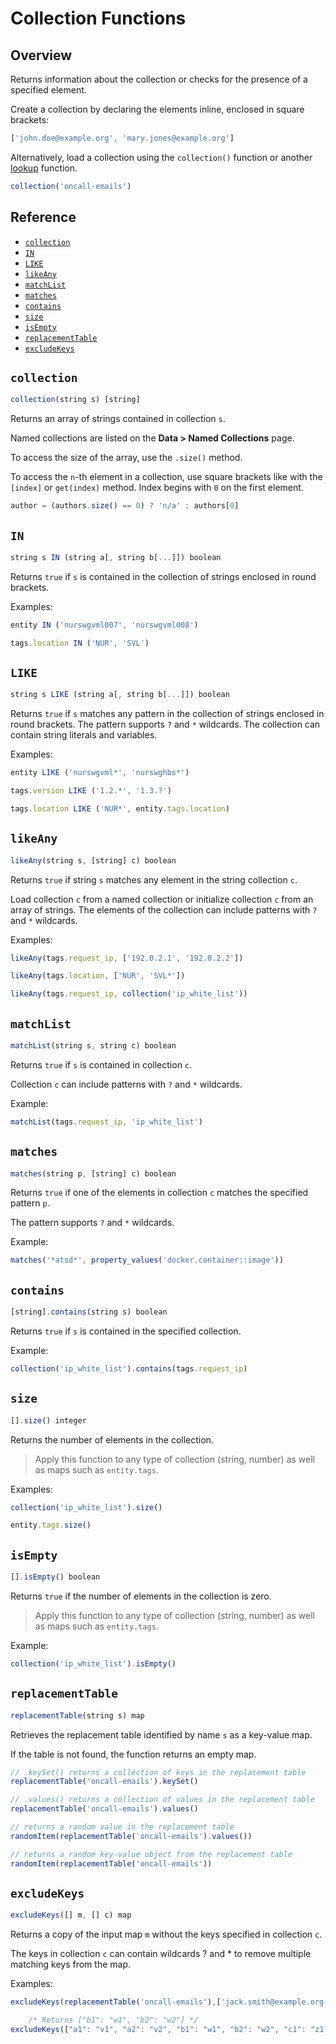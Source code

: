 # Collection Functions

## Overview

Returns information about the collection or checks for the presence of a specified element.

Create a collection by declaring the elements inline, enclosed in square brackets:

```javascript
['john.doe@example.org', 'mary.jones@example.org']
```

Alternatively, load a collection using the `collection()` function or another [lookup](functions-lookup.md) function.

```javascript
collection('oncall-emails')
```

## Reference

* [`collection`](#collection)
* [`IN`](#in)
* [`LIKE`](#like)
* [`likeAny`](#likeany)
* [`matchList`](#matchlist)
* [`matches`](#matches)
* [`contains`](#contains)
* [`size`](#size)
* [`isEmpty`](#isempty)
* [`replacementTable`](#replacementtable)
* [`excludeKeys`](#excludekeys)

## `collection`

```javascript
collection(string s) [string]
```

Returns an array of strings contained in collection `s`.

Named collections are listed on the **Data > Named Collections** page.

To access the size of the array, use the `.size()` method.

To access the `n`-th element in a collection, use square brackets like with the `[index]` or `get(index)` method. Index begins with `0` on the first element.

```javascript
author = (authors.size() == 0) ? 'n/a' : authors[0]
```

## `IN`

```javascript
string s IN (string a[, string b[...]]) boolean
```

Returns `true` if `s` is contained in the collection of strings enclosed in round brackets.

Examples:

```javascript
entity IN ('nurswgvml007', 'nurswgvml008')
```

```javascript
tags.location IN ('NUR', 'SVL')
```

## `LIKE`

```javascript
string s LIKE (string a[, string b[...]]) boolean
```

Returns `true` if `s` matches any pattern in the collection of strings enclosed in round brackets. The pattern supports `?` and `*` wildcards. The collection can contain string literals and variables.

Examples:

```javascript
entity LIKE ('nurswgvml*', 'nurswghbs*')
```

```javascript
tags.version LIKE ('1.2.*', '1.3.?')
```

```javascript
tags.location LIKE ('NUR*', entity.tags.location)
```

## `likeAny`

```javascript
likeAny(string s, [string] c) boolean
```

Returns `true` if string `s` matches any element in the string collection `c`.

Load collection `c` from a named collection or initialize collection `c` from an array of strings. The elements of the collection can include patterns with `?` and `*` wildcards.

Examples:

```javascript
likeAny(tags.request_ip, ['192.0.2.1', '192.0.2.2'])
```

```javascript
likeAny(tags.location, ['NUR', 'SVL*'])
```

```javascript
likeAny(tags.request_ip, collection('ip_white_list'))
```

## `matchList`

```javascript
matchList(string s, string c) boolean
```

Returns `true` if `s` is contained in collection `c`.

Collection `c` can include patterns with `?` and `*` wildcards.

Example:

```javascript
matchList(tags.request_ip, 'ip_white_list')
```

## `matches`

```javascript
matches(string p, [string] c) boolean
```

Returns `true` if one of the elements in collection `c` matches the specified pattern `p`.

The pattern supports `?` and `*` wildcards.

Example:

```javascript
matches('*atsd*', property_values('docker.container::image'))
```

## `contains`

```javascript
[string].contains(string s) boolean
```

Returns `true` if `s` is contained in the specified collection.

Example:

```javascript
collection('ip_white_list').contains(tags.request_ip)
```

## `size`

```javascript
[].size() integer
```

Returns the number of elements in the collection.

> Apply this function to any type of collection (string, number) as well as maps such as `entity.tags`.

Examples:

```javascript
collection('ip_white_list').size()
```

```javascript
entity.tags.size()
```

## `isEmpty`

```javascript
[].isEmpty() boolean
```

Returns `true` if the number of elements in the collection is zero.

> Apply this function to any type of collection (string, number) as well as maps such as `entity.tags`.

Example:

```javascript
collection('ip_white_list').isEmpty()
```

## `replacementTable`

```javascript
replacementTable(string s) map
```

Retrieves the replacement table identified by name `s` as a key-value map.

If the table is not found, the function returns an empty map.

```javascript
// .keySet() returns a collection of keys in the replacement table
replacementTable('oncall-emails').keySet()
```

```javascript
// .values() returns a collection of values in the replacement table
replacementTable('oncall-emails').values()
```

```javascript
// returns a random value in the replacement table
randomItem(replacementTable('oncall-emails').values())
```

```javascript
// returns a random key-value object from the replacement table
randomItem(replacementTable('oncall-emails'))
```

## `excludeKeys`

```javascript
excludeKeys([] m, [] c) map
```

Returns a copy of the input map `m` without the keys specified in collection `c`.

The keys in collection `c` can contain wildcards ? and * to remove multiple matching keys from the map.

Examples:

```javascript
excludeKeys(replacementTable('oncall-emails'),['jack.smith@example.org', 'mary.jones@example.org'])
```

```javascript
    /* Returns ["b1": "w1", "b2": "w2"] */
excludeKeys(["a1": "v1", "a2": "v2", "b1": "w1", "b2": "w2", "c1": "z1"], ['a*', 'c1'])
```
